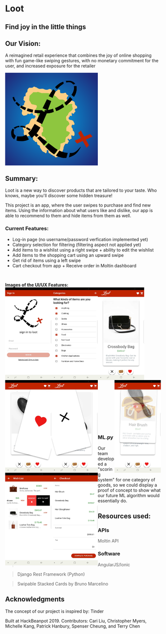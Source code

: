 # Loot
## Find joy in the little things

## Our Vision: 
A reimagined retail experience that combines the joy of online shopping with fun game-like swiping gestures, with no monetary commitment for the user, and increased exposure for the retailer 
<br /> 

<img src = "https://github.com/scheung97/Loot/blob/master/Images/Logo.png" align = center width = 300 height = 300/>


## Summary: 
Loot is a new way to discover products that are tailored to your taste. Who knows, maybe you'll discover some hidden treasure! 

This project is an app, where the user swipes to purchase and find new items. Using the information about what users like and dislike, our app is able to recommend to them and hide items from them as well. 

### Current Features: 
- Log-in page (no username/password verfication implemented yet)
- Category selection for filtering (filtering aspect not applied yet)
- Add items to a wishlist using a right swipe + ability to edit the wishlist
- Add items to the shopping cart using an upward swipe
- Get rid of items using a left swipe
- Cart checkout from app + Receive order in Moltin dashboard
 
 <br />
 
__Images of the UI/UX Features:__
<br /> 
<img src="https://github.com/scheung97/Loot/blob/master/Images/login-page.jpg" align = left width = 150 height = 300/>
<img src="https://github.com/scheung97/Loot/blob/master/Images/Categories.jpg" align = left width = 150 height = 300/>
<img src="https://github.com/scheung97/Loot/blob/master/Images/MainScreen.jpg" align = left width = 150 height = 300/>
<img src="https://github.com/scheung97/Loot/blob/master/Images/SwipeUP.jpg" align = right width = 150 height = 300/>
<img src="https://github.com/scheung97/Loot/blob/master/Images/SwipeRight.jpg" align = left width = 150 height = 300/>
<img src="https://github.com/scheung97/Loot/blob/master/Images/SwipeLeft.jpg" align = left width = 150 height = 300/>
<img src="https://github.com/scheung97/Loot/blob/master/Images/Wishlist.jpg"  align = left width = 150 height = 300/>
<img src="https://github.com/scheung97/Loot/blob/master/Images/CheckoutPage.jpg"  align = left width = 150 height = 300/>
<br /> <br /> <br /> <br /> <br /> <br /> <br /> <br /> <br /> <br /> <br /> <br /> <br /> <br /> <br /> <br /> <br /> <br /> <br /> <br /> <br /> <br /> <br /> <br /> <br /><br />

### ML.py 
Our team developed a "scoring system" for one category of goods, so we could display a proof of concept to show what our future ML algorithm would essentially do. 

## Resources used: 
### APIs
> Moltin API

### Software
> AngularJS/Ionic

> Django Rest Framework (Python)

> Swipable Stacked Cards by Bruno Marcelino


## Acknowledgments
The concept of our project is inspired by: Tinder

Built at HackBeanpot 2019.
Contributors: Cari Liu, Christopher Myers, Michelle Kang, Patrick Hanbury, Spenser Cheung, and Terry Chen
